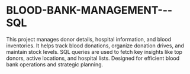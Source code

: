 # BLOOD-BANK-MANAGEMENT---SQL
This project manages donor details, hospital information, and blood inventories. It helps track blood donations, organize donation drives, and maintain stock levels. SQL queries are used to fetch key insights like top donors, active locations, and hospital lists. Designed for efficient blood bank operations and strategic planning.
